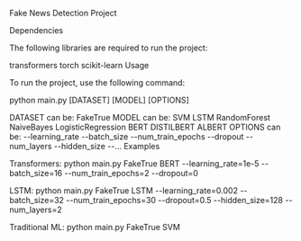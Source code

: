 Fake News Detection Project

Dependencies

The following libraries are required to run the project:

transformers
torch
scikit-learn
Usage

To run the project, use the following command:

python main.py [DATASET] [MODEL] [OPTIONS]

DATASET can be:
FakeTrue
MODEL can be:
SVM
LSTM
RandomForest
NaiveBayes
LogisticRegression
BERT
DISTILBERT
ALBERT
OPTIONS can be:
--learning_rate
--batch_size
--num_train_epochs
--dropout
--num_layers
--hidden_size
--...
Examples

Transformers:
python main.py FakeTrue BERT --learning_rate=1e-5 --batch_size=16 --num_train_epochs=2 --dropout=0

LSTM:
python main.py FakeTrue LSTM --learning_rate=0.002 --batch_size=32 --num_train_epochs=30 --dropout=0.5 --hidden_size=128 --num_layers=2

Traditional ML:
python main.py FakeTrue SVM